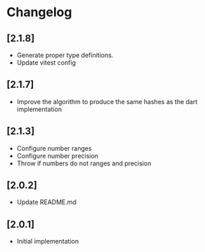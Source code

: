# Changelog

## [2.1.8]

- Generate proper type definitions.
- Update vitest config

## [2.1.7]

- Improve the algorithm to produce the same hashes as the dart implementation

## [2.1.3]

- Configure number ranges
- Configure number precision
- Throw if numbers do not ranges and precision

## [2.0.2]

- Update README.md

## [2.0.1]

- Initial implementation
